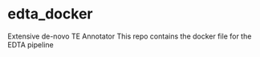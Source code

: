 # edta_docker
Extensive de-novo TE Annotator 
This repo contains the docker file for the EDTA pipeline
